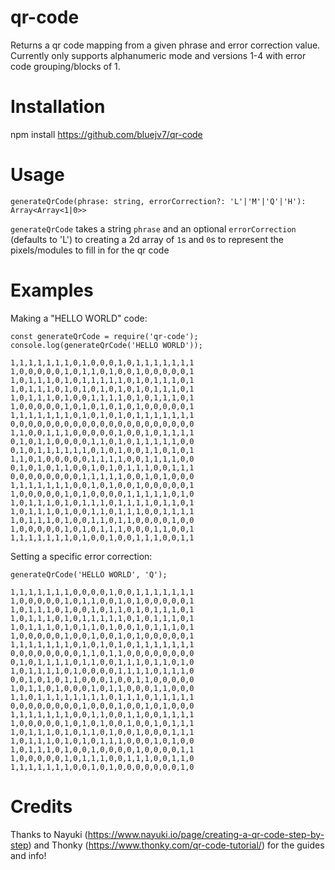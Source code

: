 # qr-code
Returns a qr code mapping from a given phrase and error correction value.  Currently only supports alphanumeric mode and versions 1-4 with error code grouping/blocks of 1.

# Installation
npm install https://github.com/bluejv7/qr-code

# Usage
```
generateQrCode(phrase: string, errorCorrection?: 'L'|'M'|'Q'|'H'): Array<Array<1|0>>
```
`generateQrCode` takes a string `phrase` and an optional `errorCorrection` (defaults to 'L') to creating a 2d array of `1`s and `0`s to represent the pixels/modules to fill in
for the qr code

# Examples

Making a "HELLO WORLD" code:
```
const generateQrCode = require('qr-code');
console.log(generateQrCode('HELLO WORLD'));
```
```
1,1,1,1,1,1,1,0,1,0,0,0,1,0,1,1,1,1,1,1,1
1,0,0,0,0,0,1,0,1,1,0,1,0,0,1,0,0,0,0,0,1
1,0,1,1,1,0,1,0,1,1,1,1,1,0,1,0,1,1,1,0,1
1,0,1,1,1,0,1,0,1,0,1,0,1,0,1,0,1,1,1,0,1
1,0,1,1,1,0,1,0,0,1,1,1,1,0,1,0,1,1,1,0,1
1,0,0,0,0,0,1,0,1,0,1,0,1,0,1,0,0,0,0,0,1
1,1,1,1,1,1,1,0,1,0,1,0,1,0,1,1,1,1,1,1,1
0,0,0,0,0,0,0,0,0,0,0,0,0,0,0,0,0,0,0,0,0
1,1,0,0,1,1,1,0,0,0,0,0,1,0,0,1,0,1,1,1,1
0,1,0,1,1,0,0,0,0,1,1,0,1,0,1,1,1,1,1,0,0
0,1,0,1,1,1,1,1,1,0,1,0,1,0,0,1,1,0,1,0,1
1,1,0,1,0,0,0,0,0,1,1,1,1,0,0,1,1,1,1,0,0
0,1,0,1,0,1,1,0,0,1,0,1,0,1,1,1,0,0,1,1,1
0,0,0,0,0,0,0,0,1,1,1,1,1,0,0,1,0,1,0,0,0
1,1,1,1,1,1,1,0,0,1,0,1,0,0,1,0,0,0,0,0,1
1,0,0,0,0,0,1,0,1,0,0,0,0,1,1,1,1,1,0,1,0
1,0,1,1,1,0,1,0,1,1,1,0,1,1,1,1,0,1,1,0,1
1,0,1,1,1,0,1,0,0,1,1,0,1,1,1,0,0,1,1,1,1
1,0,1,1,1,0,1,0,0,1,1,0,1,1,0,0,0,0,1,0,0
1,0,0,0,0,0,1,0,1,0,1,1,1,0,0,0,1,1,0,0,1
1,1,1,1,1,1,1,0,1,0,0,1,0,0,1,1,1,0,0,1,1
```

Setting a specific error correction:
```
generateQrCode('HELLO WORLD', 'Q');
```
```
1,1,1,1,1,1,1,0,0,0,0,1,0,0,1,1,1,1,1,1,1
1,0,0,0,0,0,1,0,1,1,0,0,1,0,1,0,0,0,0,0,1
1,0,1,1,1,0,1,0,0,1,0,1,1,0,1,0,1,1,1,0,1
1,0,1,1,1,0,1,0,1,1,1,1,1,0,1,0,1,1,1,0,1
1,0,1,1,1,0,1,0,1,1,0,1,0,0,1,0,1,1,1,0,1
1,0,0,0,0,0,1,0,0,1,0,0,1,0,1,0,0,0,0,0,1
1,1,1,1,1,1,1,0,1,0,1,0,1,0,1,1,1,1,1,1,1
0,0,0,0,0,0,0,0,1,1,0,1,1,0,0,0,0,0,0,0,0
0,1,0,1,1,1,1,0,1,1,0,0,1,1,1,0,1,1,0,1,0
1,0,1,1,1,1,0,1,0,0,0,0,1,1,1,1,0,1,1,1,0
0,0,1,0,1,0,1,1,0,0,0,1,0,0,1,1,0,0,0,0,0
1,0,1,1,0,1,0,0,0,1,0,1,1,0,0,0,1,1,0,0,0
1,1,0,1,1,1,1,1,1,1,1,0,1,1,1,0,1,1,1,1,1
0,0,0,0,0,0,0,0,1,0,0,0,1,0,0,1,0,1,0,0,0
1,1,1,1,1,1,1,0,0,1,1,0,0,1,1,0,0,1,1,1,1
1,0,0,0,0,0,1,0,1,0,1,0,0,1,0,0,1,0,1,1,1
1,0,1,1,1,0,1,0,1,1,0,1,0,0,1,0,0,0,1,1,1
1,0,1,1,1,0,1,0,1,0,1,1,1,0,0,0,1,0,1,0,0
1,0,1,1,1,0,1,0,0,1,0,0,0,0,1,0,0,0,0,1,1
1,0,0,0,0,0,1,0,1,1,1,0,0,1,1,1,0,0,1,1,0
1,1,1,1,1,1,1,0,0,1,0,1,0,0,0,0,0,0,0,1,0
```

# Credits
Thanks to Nayuki (https://www.nayuki.io/page/creating-a-qr-code-step-by-step) and Thonky (https://www.thonky.com/qr-code-tutorial/) for the guides and info!

